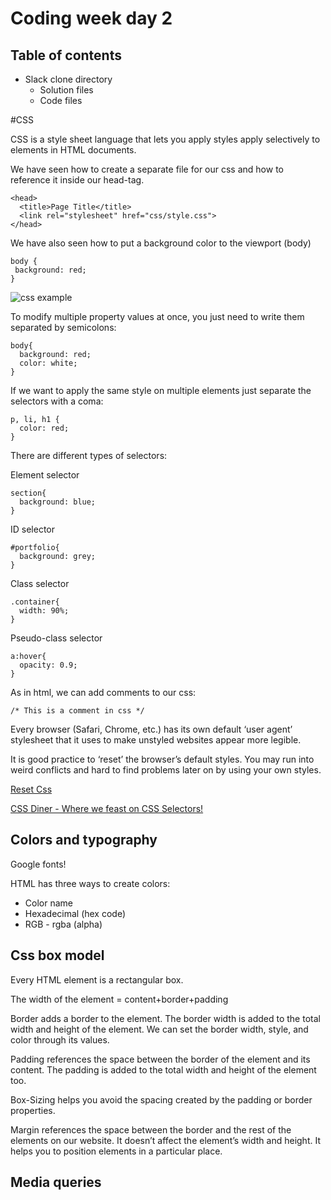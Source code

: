 # Coding week day 2

## Table of contents

- Slack clone directory
  - Solution files
  - Code files

#CSS

CSS is a style sheet language that lets you apply styles apply selectively to elements in HTML documents.

We have seen how to create a separate file for our css and how to reference it inside our head-tag.

```
<head>
  <title>Page Title</title>
  <link rel="stylesheet" href="css/style.css">
</head>
```

We have also seen how to put a background color to the viewport (body)

```
body {
 background: red;
}
```

![css example](https://mdn.mozillademos.org/files/9461/css-declaration-small.png)

To modify multiple property values at once, you just need to write them separated by semicolons:

```
body{
  background: red;
  color: white;
}
```
If we want to apply the same style on multiple elements just separate the selectors with a coma:

```
p, li, h1 {
  color: red;
}
```

There are different types of selectors:

Element selector
```
section{
  background: blue;
}
```
ID selector
```
#portfolio{
  background: grey;
}
```
Class selector
```
.container{
  width: 90%;
}
```
Pseudo-class selector
```
a:hover{
  opacity: 0.9;
}
```

As in html, we can add comments to our css:

```
/* This is a comment in css */
```

Every browser (Safari, Chrome, etc.) has its own default ‘user agent’ stylesheet that it uses to make unstyled websites appear more legible.

It is good practice to ‘reset’ the browser’s default styles. You may run into weird conflicts and hard to find problems later on by using your own styles.

[Reset Css](https://meyerweb.com/eric/tools/css/reset/reset.css)

[CSS Diner - Where we feast on CSS Selectors!](https://flukeout.github.io/)


## Colors and typography

Google fonts!

HTML has three ways to create colors:

- Color name
- Hexadecimal (hex code)
- RGB - rgba (alpha)

## Css box model
Every HTML element is a rectangular box.

The width of the element = content+border+padding

Border adds a border to the element. The border width is added to the total width and height of the element. We can set the border width, style, and color through its values.

Padding references the space between the border of the element and its content. The padding is added to the total width and height of the element too.

Box-Sizing helps you avoid the spacing created by the padding or border properties.

Margin references the space between the border and the rest of the elements on our website. It doesn’t affect the element’s width and height. It helps you to position elements in a particular place.

## Media queries